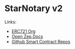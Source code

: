 # StarNotary v2

Links:

- [ERC721 Org](http://erc721.org/)
- [Open Zep Docs](https://docs.openzeppelin.com/contracts/4.x/)
- [Github Smart Contract Repos](https://github.com/udacity/nd1309-work-code/tree/master/Course_Identity_And_Smart_Contracts/starNotaryv2)
